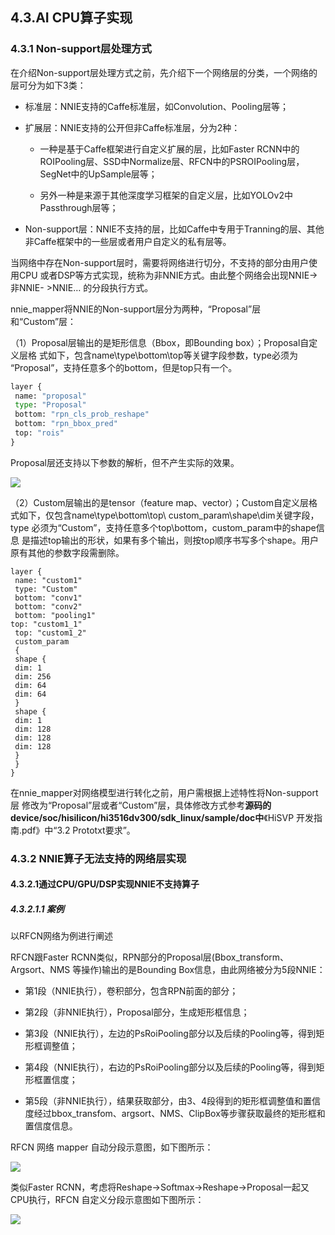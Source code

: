 ## 4.3.AI CPU算子实现

### 4.3.1 Non-support层处理方式

在介绍Non-support层处理方式之前，先介绍下一个网络层的分类，一个网络的层可分为如下3类：

* 标准层：NNIE支持的Caffe标准层，如Convolution、Pooling层等；

* 扩展层：NNIE支持的公开但非Caffe标准层，分为2种：

  *  一种是基于Caffe框架进行自定义扩展的层，比如Faster RCNN中的ROIPooling层、SSD中Normalize层、RFCN中的PSROIPooling层，SegNet中的UpSample层等；

  * 另外一种是来源于其他深度学习框架的自定义层，比如YOLOv2中Passthrough层等；

* Non-support层：NNIE不支持的层，比如Caffe中专用于Tranning的层、其他非Caffe框架中的一些层或者用户自定义的私有层等。

当网络中存在Non-support层时，需要将网络进行切分，不支持的部分由用户使用CPU 或者DSP等方式实现，统称为非NNIE方式。由此整个网络会出现NNIE->非NNIE- >NNIE… 的分段执行方式。

nnie_mapper将NNIE的Non-support层分为两种，“Proposal”层和“Custom”层：

（1）Proposal层输出的是矩形信息（Bbox，即Bounding box）；Proposal自定义层格 式如下，包含name\type\bottom\top等关键字段参数，type必须为 “Proposal”，支持任意多个的bottom，但是top只有一个。

```python
layer {
 name: "proposal"
 type: "Proposal"
 bottom: "rpn_cls_prob_reshape"
 bottom: "rpn_bbox_pred"
 top: "rois"
}
```

Proposal层还支持以下参数的解析，但不产生实际的效果。

![](https://gitee.com/wgm2022/mypic/raw/master/hispark_taurus_nnie_sample/130proposal%E5%B1%82%E6%94%AF%E6%8C%81%E7%9A%84%E5%8F%82%E6%95%B0.png)

（2）Custom层输出的是tensor（feature map、vector）；Custom自定义层格式如下，仅包含name\type\bottom\top\ custom_param\shape\dim关键字段，type 必须为“Custom”，支持任意多个top\bottom，custom_param中的shape信息 是描述top输出的形状，如果有多个输出，则按top顺序书写多个shape。用户原有其他的参数字段需删除。

```
layer {
 name: "custom1"
 type: "Custom"
 bottom: "conv1"
 bottom: "conv2"
 bottom: "pooling1"
top: "custom1_1"
 top: "custom1_2"
 custom_param
 {
 shape {
 dim: 1
 dim: 256
 dim: 64
 dim: 64
 }
 shape {
 dim: 1
 dim: 128
 dim: 128
 dim: 128
 }
 }
}
```

在nnie_mapper对网络模型进行转化之前，用户需根据上述特性将Non-support层 修改为“Proposal”层或者“Custom”层，具体修改方式参考**源码的device/soc/hisilicon/hi3516dv300/sdk_linux/sample/doc中**《HiSVP 开发指南.pdf》中“3.2 Prototxt要求”。

### 4.3.2 NNIE算子无法支持的网络层实现

#### 4.3.2.1通过CPU/GPU/DSP实现NNIE不支持算子

##### 4.3.2.1.1 案例

以RFCN网络为例进行阐述

RFCN跟Faster RCNN类似，RPN部分的Proposal层(Bbox_transform、Argsort、NMS 等操作)输出的是Bounding Box信息，由此网络被分为5段NNIE： 

* 第1段（NNIE执行），卷积部分，包含RPN前面的部分；

* 第2段（非NNIE执行），Proposal部分，生成矩形框信息；

* 第3段（NNIE执行），左边的PsRoiPooling部分以及后续的Pooling等，得到矩形框调整值；

* 第4段（NNIE执行），右边的PsRoiPooling部分以及后续的Pooling等，得到矩形框置信度；

* 第5段（非NNIE执行），结果获取部分，由3、4段得到的矩形框调整值和置信度经过bbox_transfom、argsort、NMS、ClipBox等步骤获取最终的矩形框和置信度信息。

RFCN 网络 mapper 自动分段示意图，如下图所示：

![](https://gitee.com/wgm2022/mypic/raw/master/hispark_taurus_nnie_sample/131RFCN%E7%BD%91%E7%BB%9Cmapper%E8%87%AA%E5%8A%A8%E5%88%86%E6%AE%B5%E7%A4%BA%E6%84%8F%E5%9B%BE.png)

类似Faster RCNN，考虑将Reshape->Softmax->Reshape->Proposal一起又CPU执行，RFCN 自定义分段示意图如下图所示：

![](https://gitee.com/wgm2022/mypic/raw/master/hispark_taurus_nnie_sample/132RFCN%E8%87%AA%E5%8A%A8%E5%88%86%E6%AE%B5%E7%A4%BA%E6%84%8F%E5%9B%BE.png)

